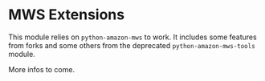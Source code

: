 # MWS Extensions

This module relies on `python-amazon-mws` to work.
It includes some features from forks and some others from
the deprecated `python-amazon-mws-tools` module.

More infos to come.
